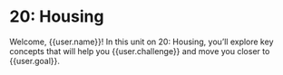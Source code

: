 # 20: Housing

Welcome, {{user.name}}! In this unit on 20: Housing, you’ll explore key concepts that will help you {{user.challenge}} and move you closer to {{user.goal}}.
